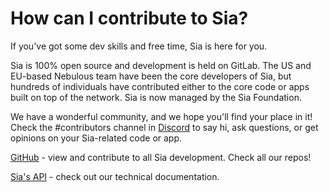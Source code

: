 # How can I contribute to Sia?

If you've got some dev skills and free time, Sia is here for you.

Sia is 100% open source and development is held on GitLab. The US and EU-based Nebulous team have been the core developers of Sia, but hundreds of individuals have contributed either to the core code or apps built on top of the network. Sia is now managed by the Sia Foundation.

We have a wonderful community, and we hope you'll find your place in it! Check the #contributors channel in [Discord](https://sia.tech/discord) to say hi, ask questions, or get opinions on your Sia-related code or app.

[GitHub](https://github.com/SiaFoundation) - view and contribute to all Sia development. Check all our repos!

[Sia's API](https://api.sia.tech) - check out our technical documentation.

